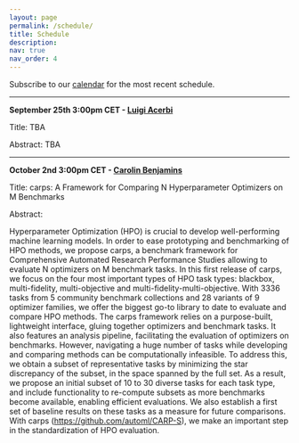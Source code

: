 ```yaml
---
layout: page
permalink: /schedule/
title: Schedule
description: 
nav: true
nav_order: 4
---
```



Subscribe to our [calendar](https://calendar.google.com/calendar/u/2?cid=YXV0b21sc2VtaW5hckBnbWFpbC5jb20) for the most recent schedule.

---------

**September 25th 3:00pm CET - [Luigi Acerbi](https://lacerbi.github.io/)**

Title: TBA

Abstract: TBA 

---------

**October 2nd 3:00pm CET - [Carolin Benjamins](https://www.ai.uni-hannover.de/de/institut/team-luhai/benjamins)**

Title: carps: A Framework for Comparing N Hyperparameter Optimizers on M Benchmarks

Abstract: 

Hyperparameter Optimization (HPO) is crucial to develop well-performing machine learning models. In order to ease prototyping and benchmarking of HPO methods, we propose carps, a benchmark framework for Comprehensive Automated Research Performance Studies allowing to evaluate N optimizers on M benchmark tasks. In this first release of carps, we focus on the four most important types of HPO task types: blackbox, multi-fidelity, multi-objective and multi-fidelity-multi-objective. With 3336 tasks from 5 community benchmark collections and 28 variants of 9 optimizer families, we offer the biggest go-to library to date to evaluate and compare HPO methods. The carps framework relies on a purpose-built, lightweight interface, gluing together optimizers and benchmark tasks. It also features an analysis pipeline, facilitating the evaluation of optimizers on benchmarks. However, navigating a huge number of tasks while developing and comparing methods can be computationally infeasible. To address this, we obtain a subset of representative tasks by minimizing the star discrepancy of the subset, in the space spanned by the full set. As a result, we propose an initial subset of 10 to 30 diverse tasks for each task type, and include functionality to re-compute subsets as more benchmarks become available, enabling efficient evaluations. We also establish a first set of baseline results on these tasks as a measure for future comparisons. With carps (https://github.com/automl/CARP-S), we make an important step in the standardization of HPO evaluation.




